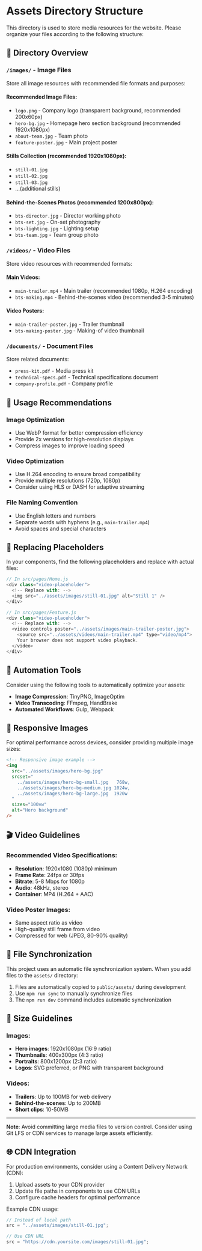 # Assets Directory Structure

This directory is used to store media resources for the website. Please organize your files according to the following structure:

## 📁 Directory Overview

### `/images/` - Image Files

Store all image resources with recommended file formats and purposes:

#### Recommended Image Files:

- `logo.png` - Company logo (transparent background, recommended 200x60px)
- `hero-bg.jpg` - Homepage hero section background (recommended 1920x1080px)
- `about-team.jpg` - Team photo
- `feature-poster.jpg` - Main project poster

#### Stills Collection (recommended 1920x1080px):

- `still-01.jpg`
- `still-02.jpg`
- `still-03.jpg`
- ...(additional stills)

#### Behind-the-Scenes Photos (recommended 1200x800px):

- `bts-director.jpg` - Director working photo
- `bts-set.jpg` - On-set photography
- `bts-lighting.jpg` - Lighting setup
- `bts-team.jpg` - Team group photo

### `/videos/` - Video Files

Store video resources with recommended formats:

#### Main Videos:

- `main-trailer.mp4` - Main trailer (recommended 1080p, H.264 encoding)
- `bts-making.mp4` - Behind-the-scenes video (recommended 3-5 minutes)

#### Video Posters:

- `main-trailer-poster.jpg` - Trailer thumbnail
- `bts-making-poster.jpg` - Making-of video thumbnail

### `/documents/` - Document Files

Store related documents:

- `press-kit.pdf` - Media press kit
- `technical-specs.pdf` - Technical specifications document
- `company-profile.pdf` - Company profile

## 🎯 Usage Recommendations

### Image Optimization

- Use WebP format for better compression efficiency
- Provide 2x versions for high-resolution displays
- Compress images to improve loading speed

### Video Optimization

- Use H.264 encoding to ensure broad compatibility
- Provide multiple resolutions (720p, 1080p)
- Consider using HLS or DASH for adaptive streaming

### File Naming Convention

- Use English letters and numbers
- Separate words with hyphens (e.g., `main-trailer.mp4`)
- Avoid spaces and special characters

## 📝 Replacing Placeholders

In your components, find the following placeholders and replace with actual files:

```javascript
// In src/pages/Home.js
<div class="video-placeholder">
  <!-- Replace with: -->
  <img src="../assets/images/still-01.jpg" alt="Still 1" />
</div>

// In src/pages/Feature.js
<div class="video-placeholder">
  <!-- Replace with: -->
  <video controls poster="../assets/images/main-trailer-poster.jpg">
    <source src="../assets/videos/main-trailer.mp4" type="video/mp4">
    Your browser does not support video playback.
  </video>
</div>
```

## 🚀 Automation Tools

Consider using the following tools to automatically optimize your assets:

- **Image Compression**: TinyPNG, ImageOptim
- **Video Transcoding**: FFmpeg, HandBrake
- **Automated Workflows**: Gulp, Webpack

## 📱 Responsive Images

For optimal performance across devices, consider providing multiple image sizes:

```html
<!-- Responsive image example -->
<img
  src="../assets/images/hero-bg.jpg"
  srcset="
    ../assets/images/hero-bg-small.jpg   768w,
    ../assets/images/hero-bg-medium.jpg 1024w,
    ../assets/images/hero-bg-large.jpg  1920w
  "
  sizes="100vw"
  alt="Hero background"
/>
```

## 🎬 Video Guidelines

### Recommended Video Specifications:

- **Resolution**: 1920x1080 (1080p) minimum
- **Frame Rate**: 24fps or 30fps
- **Bitrate**: 5-8 Mbps for 1080p
- **Audio**: 48kHz, stereo
- **Container**: MP4 (H.264 + AAC)

### Video Poster Images:

- Same aspect ratio as video
- High-quality still frame from video
- Compressed for web (JPEG, 80-90% quality)

## 🔄 File Synchronization

This project uses an automatic file synchronization system. When you add files to the `assets/` directory:

1. Files are automatically copied to `public/assets/` during development
2. Use `npm run sync` to manually synchronize files
3. The `npm run dev` command includes automatic synchronization

## 📏 Size Guidelines

### Images:

- **Hero images**: 1920x1080px (16:9 ratio)
- **Thumbnails**: 400x300px (4:3 ratio)
- **Portraits**: 800x1200px (2:3 ratio)
- **Logos**: SVG preferred, or PNG with transparent background

### Videos:

- **Trailers**: Up to 100MB for web delivery
- **Behind-the-scenes**: Up to 200MB
- **Short clips**: 10-50MB

---

**Note**: Avoid committing large media files to version control. Consider using Git LFS or CDN services to manage large assets efficiently.

## 🌐 CDN Integration

For production environments, consider using a Content Delivery Network (CDN):

1. Upload assets to your CDN provider
2. Update file paths in components to use CDN URLs
3. Configure cache headers for optimal performance

Example CDN usage:

```javascript
// Instead of local path
src = "../assets/images/still-01.jpg";

// Use CDN URL
src = "https://cdn.yoursite.com/images/still-01.jpg";
```
